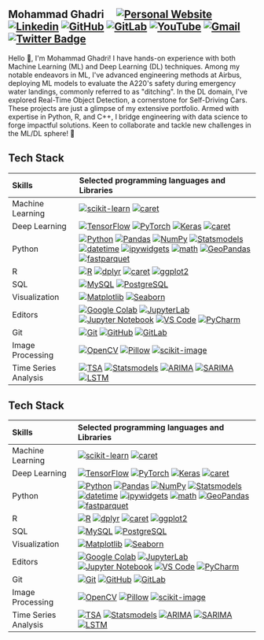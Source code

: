 ## Mohammad Ghadri  &nbsp;&nbsp;&nbsp;   [![Personal Website](https://img.shields.io/badge/-mohammad--ghadri.com-0070C0?style=flat&link=https://mohammad-ghadri.com/)](https://mohammad-ghadri.com/)   [![Linkedin](https://img.shields.io/badge/-blue?label=Linkedin&style=social&logo=Linkedin)](https://www.linkedin.com/in/mohammad-ghadri/)   [![GitHub](https://img.shields.io/badge/-green?label=GitHub&style=social&logo=Github)](https://github.com/mohammad-ghadri) [![GitLab](https://img.shields.io/badge/-green?label=GitLab&style=social&logo=Gitlab)](https://gitlab.com/mohammad-ghadri)  [![YouTube](https://img.shields.io/badge/-fff?label=YouTube&style=social&logo=YouTube)](https://www.youtube.com/channel/UCqCILT1uLRrdeCKi1XixjCA)  [![Gmail](https://img.shields.io/badge/-green?label=Gmail&style=social&logo=Gmail)](mailto:mohammadghadri18@gmail.com)   [![Twitter Badge](https://img.shields.io/badge/-1da1f2?label=Twitter&style=social&logo=twitter&link=https://twitter.com/M_Ghadri)](https://twitter.com/M_Ghadri)       

Hello 👋, I'm Mohammad Ghadri! I have hands-on experience with both Machine Learning (ML) and Deep Learning (DL) techniques. Among my notable endeavors in ML, I've advanced engineering methods at Airbus, deploying ML models to evaluate the A220's safety during emergency water landings, commonly referred to as "ditching". In the DL domain, I've explored Real-Time Object Detection, a cornerstone for Self-Driving Cars. These projects are just a glimpse of my extensive portfolio. Armed with expertise in Python, R, and C++, I bridge engineering with data science to forge impactful solutions. Keen to collaborate and tackle new challenges in the ML/DL sphere! 🚀

## Tech Stack 

| Skills | Selected programming languages and Libraries |
| :--- | :--- |
| Machine Learning | [![scikit-learn](https://img.shields.io/badge/-scikit--learn-05122A?style=flat-square&logo=scikit-learn&color=353535)](https://scikit-learn.org/)  [![caret](https://img.shields.io/badge/-caret-05122A?style=flat-square&logo=R&color=353535)](https://topepo.github.io/caret/index.html)|
| Deep Learning | [![TensorFlow](https://img.shields.io/badge/-TensorFlow-05122A?style=flat-square&logo=TensorFlow&color=353535)](https://www.tensorflow.org/)  [![PyTorch](https://img.shields.io/badge/-PyTorch-05122A?style=flat-square&logo=PyTorch&color=353535)](https://pytorch.org/)  [![Keras](https://img.shields.io/badge/-Keras-05122A?style=flat-square&logo=Keras&color=353535)](https://keras.io/)  [![caret](https://img.shields.io/badge/-caret-05122A?style=flat-square&logo=R&color=353535)](https://topepo.github.io/caret/index.html)  |
| Python |  [![Python](https://img.shields.io/badge/-Python-05122A?style=flat-square&logo=Python&color=353535)](https://www.python.org/)  [![Pandas](https://img.shields.io/badge/-Pandas-05122A?style=flat-square&logo=Pandas&color=353535)](https://pandas.pydata.org/)  [![NumPy](https://img.shields.io/badge/-NumPy-05122A?style=flat-square&logo=NumPy&color=353535)](https://numpy.org/)  [![Statsmodels](https://img.shields.io/badge/-Statsmodels-05122A?style=flat-square&logo=Python&color=353535)](https://www.statsmodels.org/)  [![datetime](https://img.shields.io/badge/-datetime-05122A?style=flat-square&logo=Python&color=353535)](https://docs.python.org/3/library/datetime.html)  [![ipywidgets](https://img.shields.io/badge/-ipywidgets-05122A?style=flat-square&logo=Jupyter&color=353535)](https://ipywidgets.readthedocs.io/)  [![math](https://img.shields.io/badge/-math-05122A?style=flat-square&logo=Python&color=353535)](https://docs.python.org/3/library/math.html)  [![GeoPandas](https://img.shields.io/badge/-GeoPandas-05122A?style=flat-square&logo=Python&color=353535)](https://geopandas.org/)  [![fastparquet](https://img.shields.io/badge/-fastparquet-05122A?style=flat-square&logo=Python&color=353535)](https://fastparquet.readthedocs.io/)|
| R  | [![R](https://img.shields.io/badge/-R-05122A?style=flat-square&logo=R&color=353535)](https://www.r-project.org/)   [![dplyr](https://img.shields.io/badge/-dplyr-05122A?style=flat-square&logo=R&color=353535)](https://dplyr.tidyverse.org/)   [![caret](https://img.shields.io/badge/-caret-05122A?style=flat-square&logo=R&color=353535)](https://topepo.github.io/caret/index.html)   [![ggplot2](https://img.shields.io/badge/-ggplot2-05122A?style=flat-square&logo=R&color=353535)](https://ggplot2.tidyverse.org/)   |
| SQL |  [![MySQL](https://img.shields.io/badge/-MySQL-05122A?style=flat-square&logo=MySQL&color=353535)](https://www.mysql.com/)   [![PostgreSQL](https://img.shields.io/badge/-PostgreSQL-05122A?style=flat-square&logo=PostgreSQL&color=353535)](https://www.postgresql.org/)  |
| Visualization | [![Matplotlib](https://img.shields.io/badge/-Matplotlib-05122A?style=flat-square&logo=Python&color=353535)](https://matplotlib.org/)   [![Seaborn](https://img.shields.io/badge/-Seaborn-05122A?style=flat-square&logo=Python&color=353535)](https://seaborn.pydata.org/)  |
| Editors |  [![Google Colab](https://img.shields.io/badge/-Google%20Colab-05122A?style=flat-square&logo=Google%20Colab&color=353535)](https://colab.research.google.com/)  [![JupyterLab](https://img.shields.io/badge/-JupyterLab-05122A?style=flat-square&logo=Jupyter&color=353535)](https://jupyter.org/)   [![Jupyter Notebook](https://img.shields.io/badge/-Jupyter%20Notebook-05122A?style=flat-square&logo=Jupyter&color=353535)](https://jupyter.org/)   [![VS Code](https://img.shields.io/badge/-VS%20Code-05122A?style=flat-square&logo=Visual%20Studio%20Code&color=353535)](https://code.visualstudio.com/)   [![PyCharm](https://img.shields.io/badge/-PyCharm-05122A?style=flat-square&logo=PyCharm&color=353535)](https://www.jetbrains.com/pycharm/)  |
| Git |  [![Git](https://img.shields.io/badge/-Git-05122A?style=flat-square&logo=Git&color=353535)](https://git-scm.com/)   [![GitHub](https://img.shields.io/badge/-GitHub-05122A?style=flat-square&logo=GitHub&color=353535)](https://github.com/)   [![GitLab](https://img.shields.io/badge/-GitLab-05122A?style=flat-square&logo=GitLab&color=353535)](https://gitlab.com/)  |
| Image Processing |  [![OpenCV](https://img.shields.io/badge/-OpenCV-05122A?style=flat-square&logo=OpenCV&color=353535)](https://opencv.org/)   [![Pillow](https://img.shields.io/badge/-Pillow-05122A?style=flat-square&logo=Python&color=353535)](https://python-pillow.org/)   [![scikit-image](https://img.shields.io/badge/-scikit--image-05122A?style=flat-square&logo=scikit-learn&color=353535)](https://scikit-image.org/)  |
| Time Series Analysis &nbsp;|   [![TSA](https://img.shields.io/badge/-TSA-05122A?style=flat-square&logo=R&color=353535)](https://www.rdocumentation.org/packages/TSA/versions/1.3)   [![Statsmodels](https://img.shields.io/badge/-Statsmodels-05122A?style=flat-square&logo=Python&color=353535)](https://www.statsmodels.org/)   [![ARIMA](https://img.shields.io/badge/-ARIMA-05122A?style=flat-square&logo=Python&color=353535)](https://www.statsmodels.org/stable/generated/statsmodels.tsa.arima.model.ARIMA.html)    [![SARIMA](https://img.shields.io/badge/-SARIMA-05122A?style=flat-square&logo=Python&color=353535)](https://www.statsmodels.org/stable/generated/statsmodels.tsa.statespace.sarimax.SARIMAX.html)   [![LSTM](https://img.shields.io/badge/-LSTM-05122A?style=flat-square&logo=Python&color=353535)](https://www.tensorflow.org/api_docs/python/tf/keras/layers/LSTM)|


<h2 class="code-line" data-line-start=0 data-line-end=1 ><a id="Tech_Stack_0"></a>Tech Stack</h2>
<table class="table table-striped table-bordered", width="150%">
<thead>
<tr>
<th style="text-align:left">Skills</th>
<th style="text-align:left">Selected programming languages and Libraries</th>
</tr>
</thead>
<tbody>
<tr>
<td style="text-align:left">Machine Learning</td>
<td style="text-align:left"><a href="https://scikit-learn.org/"><img src="https://img.shields.io/badge/-scikit--learn-05122A?style=flat-square&amp;logo=scikit-learn&amp;color=353535" alt="scikit-learn"></a>  <a href="https://topepo.github.io/caret/index.html"><img src="https://img.shields.io/badge/-caret-05122A?style=flat-square&amp;logo=R&amp;color=353535" alt="caret"></a></td>
</tr>
<tr>
<td style="text-align:left">Deep Learning</td>
<td style="text-align:left"><a href="https://www.tensorflow.org/"><img src="https://img.shields.io/badge/-TensorFlow-05122A?style=flat-square&amp;logo=TensorFlow&amp;color=353535" alt="TensorFlow"></a>  <a href="https://pytorch.org/"><img src="https://img.shields.io/badge/-PyTorch-05122A?style=flat-square&amp;logo=PyTorch&amp;color=353535" alt="PyTorch"></a>  <a href="https://keras.io/"><img src="https://img.shields.io/badge/-Keras-05122A?style=flat-square&amp;logo=Keras&amp;color=353535" alt="Keras"></a>  <a href="https://topepo.github.io/caret/index.html"><img src="https://img.shields.io/badge/-caret-05122A?style=flat-square&amp;logo=R&amp;color=353535" alt="caret"></a></td>
</tr>
<tr>
<td style="text-align:left">Python</td>
<td style="text-align:left"><a href="https://www.python.org/"><img src="https://img.shields.io/badge/-Python-05122A?style=flat-square&amp;logo=Python&amp;color=353535" alt="Python"></a>  <a href="https://pandas.pydata.org/"><img src="https://img.shields.io/badge/-Pandas-05122A?style=flat-square&amp;logo=Pandas&amp;color=353535" alt="Pandas"></a>  <a href="https://numpy.org/"><img src="https://img.shields.io/badge/-NumPy-05122A?style=flat-square&amp;logo=NumPy&amp;color=353535" alt="NumPy"></a>  <a href="https://www.statsmodels.org/"><img src="https://img.shields.io/badge/-Statsmodels-05122A?style=flat-square&amp;logo=Python&amp;color=353535" alt="Statsmodels"></a>  <a href="https://docs.python.org/3/library/datetime.html"><img src="https://img.shields.io/badge/-datetime-05122A?style=flat-square&amp;logo=Python&amp;color=353535" alt="datetime"></a>  <a href="https://ipywidgets.readthedocs.io/"><img src="https://img.shields.io/badge/-ipywidgets-05122A?style=flat-square&amp;logo=Jupyter&amp;color=353535" alt="ipywidgets"></a>  <a href="https://docs.python.org/3/library/math.html"><img src="https://img.shields.io/badge/-math-05122A?style=flat-square&amp;logo=Python&amp;color=353535" alt="math"></a>  <a href="https://geopandas.org/"><img src="https://img.shields.io/badge/-GeoPandas-05122A?style=flat-square&amp;logo=Python&amp;color=353535" alt="GeoPandas"></a>  <a href="https://fastparquet.readthedocs.io/"><img src="https://img.shields.io/badge/-fastparquet-05122A?style=flat-square&amp;logo=Python&amp;color=353535" alt="fastparquet"></a></td>
</tr>
<tr>
<td style="text-align:left">R</td>
<td style="text-align:left"><a href="https://www.r-project.org/"><img src="https://img.shields.io/badge/-R-05122A?style=flat-square&amp;logo=R&amp;color=353535" alt="R"></a>   <a href="https://dplyr.tidyverse.org/"><img src="https://img.shields.io/badge/-dplyr-05122A?style=flat-square&amp;logo=R&amp;color=353535" alt="dplyr"></a>   <a href="https://topepo.github.io/caret/index.html"><img src="https://img.shields.io/badge/-caret-05122A?style=flat-square&amp;logo=R&amp;color=353535" alt="caret"></a>   <a href="https://ggplot2.tidyverse.org/"><img src="https://img.shields.io/badge/-ggplot2-05122A?style=flat-square&amp;logo=R&amp;color=353535" alt="ggplot2"></a></td>
</tr>
<tr>
<td style="text-align:left">SQL</td>
<td style="text-align:left"><a href="https://www.mysql.com/"><img src="https://img.shields.io/badge/-MySQL-05122A?style=flat-square&amp;logo=MySQL&amp;color=353535" alt="MySQL"></a>   <a href="https://www.postgresql.org/"><img src="https://img.shields.io/badge/-PostgreSQL-05122A?style=flat-square&amp;logo=PostgreSQL&amp;color=353535" alt="PostgreSQL"></a></td>
</tr>
<tr>
<td style="text-align:left">Visualization</td>
<td style="text-align:left"><a href="https://matplotlib.org/"><img src="https://img.shields.io/badge/-Matplotlib-05122A?style=flat-square&amp;logo=Python&amp;color=353535" alt="Matplotlib"></a>   <a href="https://seaborn.pydata.org/"><img src="https://img.shields.io/badge/-Seaborn-05122A?style=flat-square&amp;logo=Python&amp;color=353535" alt="Seaborn"></a></td>
</tr>
<tr>
<td style="text-align:left">Editors</td>
<td style="text-align:left"><a href="https://colab.research.google.com/"><img src="https://img.shields.io/badge/-Google%20Colab-05122A?style=flat-square&amp;logo=Google%20Colab&amp;color=353535" alt="Google Colab"></a>  <a href="https://jupyter.org/"><img src="https://img.shields.io/badge/-JupyterLab-05122A?style=flat-square&amp;logo=Jupyter&amp;color=353535" alt="JupyterLab"></a>   <a href="https://jupyter.org/"><img src="https://img.shields.io/badge/-Jupyter%20Notebook-05122A?style=flat-square&amp;logo=Jupyter&amp;color=353535" alt="Jupyter Notebook"></a>   <a href="https://code.visualstudio.com/"><img src="https://img.shields.io/badge/-VS%20Code-05122A?style=flat-square&amp;logo=Visual%20Studio%20Code&amp;color=353535" alt="VS Code"></a>   <a href="https://www.jetbrains.com/pycharm/"><img src="https://img.shields.io/badge/-PyCharm-05122A?style=flat-square&amp;logo=PyCharm&amp;color=353535" alt="PyCharm"></a></td>
</tr>
<tr>
<td style="text-align:left">Git</td>
<td style="text-align:left"><a href="https://git-scm.com/"><img src="https://img.shields.io/badge/-Git-05122A?style=flat-square&amp;logo=Git&amp;color=353535" alt="Git"></a>   <a href="https://github.com/"><img src="https://img.shields.io/badge/-GitHub-05122A?style=flat-square&amp;logo=GitHub&amp;color=353535" alt="GitHub"></a>   <a href="https://gitlab.com/"><img src="https://img.shields.io/badge/-GitLab-05122A?style=flat-square&amp;logo=GitLab&amp;color=353535" alt="GitLab"></a></td>
</tr>
<tr>
<td style="text-align:left">Image Processing</td>
<td style="text-align:left"><a href="https://opencv.org/"><img src="https://img.shields.io/badge/-OpenCV-05122A?style=flat-square&amp;logo=OpenCV&amp;color=353535" alt="OpenCV"></a>   <a href="https://python-pillow.org/"><img src="https://img.shields.io/badge/-Pillow-05122A?style=flat-square&amp;logo=Python&amp;color=353535" alt="Pillow"></a>   <a href="https://scikit-image.org/"><img src="https://img.shields.io/badge/-scikit--image-05122A?style=flat-square&amp;logo=scikit-learn&amp;color=353535" alt="scikit-image"></a></td>
</tr>
<tr>
<tr>
<td style="text-align:left">Time Series Analysis</td>
<td style="text-align:left"><a href="https://www.rdocumentation.org/packages/TSA/versions/1.3"><img src="https://img.shields.io/badge/-TSA-05122A?style=flat-square&amp;logo=R&amp;color=353535" alt="TSA"></a> <a href="https://www.statsmodels.org/"><img src="https://img.shields.io/badge/-Statsmodels-05122A?style=flat-square&amp;logo=Python&amp;color=353535" alt="Statsmodels"></a> <a href="https://www.statsmodels.org/stable/generated/statsmodels.tsa.arima.model.ARIMA.html"><img src="https://img.shields.io/badge/-ARIMA-05122A?style=flat-square&amp;logo=Python&amp;color=353535" alt="ARIMA"></a> <a href="https://www.statsmodels.org/stable/generated/statsmodels.tsa.statespace.sarimax.SARIMAX.html"><img src="https://img.shields.io/badge/-SARIMA-05122A?style=flat-square&amp;logo=Python&amp;color=353535" alt="SARIMA"></a> <a href="https://www.tensorflow.org/api_docs/python/tf/keras/layers/LSTM"><img src="https://img.shields.io/badge/-LSTM-05122A?style=flat-square&amp;logo=Python&amp;color=353535" alt="LSTM"></a></td>
</tr>
</tbody>
</table>
